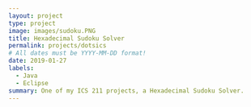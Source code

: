 ```yaml
---
layout: project
type: project
image: images/sudoku.PNG
title: Hexadecimal Sudoku Solver
permalink: projects/dotsics
# All dates must be YYYY-MM-DD format!
date: 2019-01-27
labels:
  - Java
  - Eclipse
summary: One of my ICS 211 projects, a Hexadecimal Sudoku Solver.
---
```

